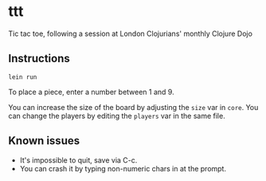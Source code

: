# ttt

Tic tac toe, following a session at London Clojurians' monthly Clojure Dojo

## Instructions

`lein run`

To place a piece, enter a number between 1 and 9.

You can increase the size of the board by adjusting the `size` var in `core`.
You can change the players by editing the `players` var in the same file.

## Known issues

- It's impossible to quit, save via C-c.
- You can crash it by typing non-numeric chars in at the prompt.
